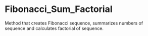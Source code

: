 # Fibonacci_Sum_Factorial
Method that creates Fibonacci sequence, summarizes numbers of sequence and calculates factorial of sequence. 
